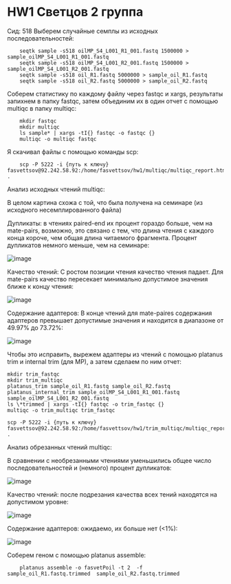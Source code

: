 # HW1 Светцов 2 группа


Сид: 518
Выберем случайные семплы из исходных последовательностей:

        seqtk sample -s518 oilMP_S4_L001_R1_001.fastq 1500000 > sample_oilMP_S4_L001_R1_001.fastq
        seqtk sample -s518 oilMP_S4_L001_R2_001.fastq 1500000 > sample_oilMP_S4_L001_R2_001.fastq
        seqtk sample -s518 oil_R1.fastq 5000000 > sample_oil_R1.fastq
        seqtk sample -s518 oil_R2.fastq 5000000 > sample_oil_R2.fastq


Соберем статистику по каждому файлу через fastqc и xargs, результаты запихнем в папку fastqc, затем объединим их в один отчет с помощью multiqc в папку multiqc:

        mkdir fastqc
        mkdir multiqc
        ls sample* | xargs -tI{} fastqc -o fastqc {}
        multiqc -o multiqc fastqc


Я скачивал файлы с помощью команды scp:

        scp -P 5222 -i {путь к ключу} fasvettsov@92.242.58.92:/home/fasvettsov/hw1/multiqc/multiqc_report.html .


Анализ исходных чтений multiqc:

В целом картина схожа с той, что была получена на семинаре (из исходного несемплированного файла)

Дупликаты: в чтениях paired-end их процент гораздо больше, чем на mate-pairs, возможно, это связано с тем, что длина чтения с каждого конца короче, чем общая длина читаемого фрагмента. Процент дупликатов немного меньше, чем на семинаре:

![image](https://user-images.githubusercontent.com/86132283/139122067-036342af-db8f-4c21-9906-15e6f0544e05.png)


Качество чтений: С ростом позиции чтения качество чтения падает. Для mate-pairs качество пересекает минимально допустимое значения ближе к концу чтения:

![image](https://user-images.githubusercontent.com/86132283/139124041-6dfa8f4d-862e-40e3-8ec1-7c49223a34f5.png)


Содержание адаптеров: В конце чтений для mate-paires содержания адаптеров превышает допустимые значения и находится в диапазоне от 49.97% до 73.72%:

![image](https://user-images.githubusercontent.com/86132283/139125001-586363ca-828f-463c-a553-143083f7c0bc.png)


Чтобы это исправить, вырежем адаптеры из чтений с помощью platanus trim и internal trim (для MP), а затем сделаем по ним отчет:

    mkdir trim_fastqc
    mkdir trim_multiqc
    platanus_trim sample_oil_R1.fastq sample_oil_R2.fastq
    platanus_internal_trim sample_oilMP_S4_L001_R1_001.fastq sample_oilMP_S4_L001_R2_001.fastq
    ls \*trimmed | xargs -tI{} fastqc -o trim_fastqc {}
    multiqc -o trim_multiqc trim_fastqc
    
    scp -P 5222 -i {путь к ключу} fasvettsov@92.242.58.92:/home/fasvettsov/hw1/trim_multiqc/multiqc_report.html .


Анализ обрезанных чтений multiqc:

В сравнении с необрезанными чтениями уменьшились общее число последовательностей и (немного) процент дупликатов: 

![image](https://user-images.githubusercontent.com/86132283/139133458-786df22a-ba13-4446-ba3b-c4cc539dfd82.png)


Качество чтений: после подрезания качества всех тений находятся на допустимом уровне:

![image](https://user-images.githubusercontent.com/86132283/139133804-5594d247-5857-4f4b-9fda-85b8c5c00f5a.png)


Содержание адаптеров: ожидаемо, их больше нет (<1%):

![image](https://user-images.githubusercontent.com/86132283/139134007-3a3d6ce1-9335-43d2-b05e-a537a6eae38f.png)


Соберем геном с помощью platanus assemble: 

        platanus assemble -o fasvetPoil -t 2  -f sample_oil_R1.fastq.trimmed  sample_oil_R2.fastq.trimmed

